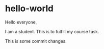 # hello-world

Hello everyone,

I am a student. This is to fulfill my course task.

This is some commit changes.